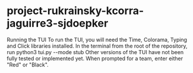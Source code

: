 # project-rukrainsky-kcorra-jaguirre3-sjdoepker



Running the TUI
To run the TUI, you will need the Time, Colorama, Typing and Click libraries installed.
In the terminal from the root of the repository, run python3 tui.py --mode stub
Other versions of the TUI have not been fully tested or implemented yet. When
prompted for a team, enter either "Red" or "Black".